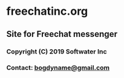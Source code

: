 # freechatinc.org
## Site for Freechat messenger 
### Copyright (C) 2019 Softwater Inc
### Contact: bogdyname@gmail.com
